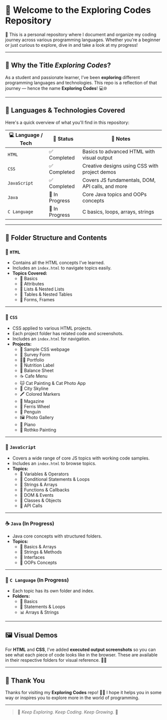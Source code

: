 # 🚀 Welcome to the **Exploring Codes** Repository

🌟 This is a personal repository where I document and organize my coding journey across various programming languages. Whether you're a beginner or just curious to explore, dive in and take a look at my progress!

---

## 🧠 Why the Title *Exploring Codes*?

As a student and passionate learner, I’ve been **exploring** different programming languages and technologies. This repo is a reflection of that journey — hence the name **Exploring Codes**! 💻🌐

---

## 🧾 Languages & Technologies Covered

Here's a quick overview of what you'll find in this repository:

| 💻 Language / Tech | 📂 Status | 📝 Notes |
|-------------------|-----------|----------|
| `HTML`            | ✅ Completed | Basics to advanced HTML with visual output |
| `CSS`             | ✅ Completed | Creative designs using CSS with project demos |
| `JavaScript`      | ✅ Completed | Covers JS fundamentals, DOM, API calls, and more |
| `Java`            | 🔄 In Progress | Core Java topics and OOPs concepts |
| `C Language`      | 🔄 In Progress | C basics, loops, arrays, strings |

---

## 📁 Folder Structure and Contents

### 📄 `HTML`
- Contains all the HTML concepts I’ve learned.
- Includes an `index.html` to navigate topics easily.
- **Topics Covered:**
  - 🔹 Basics
  - 🔹 Attributes
  - 🔹 Lists & Nested Lists
  - 🔹 Tables & Nested Tables
  - 🔹 Forms, Frames

---

### 🎨 `CSS`
- CSS applied to various HTML projects.
- Each project folder has related code and screenshots.
- Includes an `index.html` for navigation.
- **Projects:**
  - 📝 Sample CSS webpage
  - 🧾 Survey Form
  - 👨‍💼 Portfolio
  - 🥗 Nutrition Label
  - 🧮 Balance Sheet
  - ☕ Cafe Menu
  - 🐱 Cat Painting & Cat Photo App
  - 🌇 City Skyline
  - 🖍️ Colored Markers
  - 📖 Magazine
  - 🎡 Ferris Wheel
  - 🐧 Penguin
  - 🖼️ Photo Gallery
  - 🎹 Piano
  - 🎨 Rothko Painting

---

### 🧮 `JavaScript`
- Covers a wide range of core JS topics with working code samples.
- Includes an `index.html` to browse topics.
- **Topics:**
  - 🔹 Variables & Operators
  - 🔹 Conditional Statements & Loops
  - 🔹 Strings & Arrays
  - 🔹 Functions & Callbacks
  - 🔹 DOM & Events
  - 🔹 Classes & Objects
  - 🔹 API Calls

---

### ☕ `Java` (In Progress)
- Java core concepts with structured folders.
- **Topics:**
  - 🔸 Basics & Arrays
  - 🔸 Strings & Methods
  - 🔸 Interfaces
  - 🔸 OOPs Concepts

---

### 🔣 `C Language` (In Progress)
- Each topic has its own folder and index.
- **Folders:**
  - 🧱 Basics
  - 🔁 Statements & Loops
  - 📊 Arrays & Strings

---

## 🖼️ Visual Demos

For **HTML** and **CSS**, I’ve added **executed output screenshots** so you can see what each piece of code looks like in the browser. These are available in their respective folders for visual reference. 📸✨

---

## 🙏 Thank You

Thanks for visiting my **Exploring Codes** repo! 🧑‍💻 I hope it helps you in some way or inspires you to explore more in the world of programming.

---

> 🔗 *Keep Exploring. Keep Coding. Keep Growing.* 🚀  

